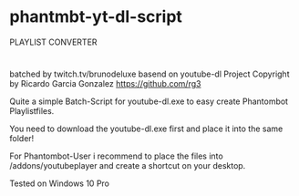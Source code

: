 # phantmbt-yt-dl-script
PLAYLIST CONVERTER                                    
# 
batched by twitch.tv/brunodeluxe
basend on youtube-dl Project
Copyright by Ricardo Garcia Gonzalez
https://github.com/rg3

Quite a simple Batch-Script for youtube-dl.exe 
to easy create Phantombot Playlistfiles.

You need to download the youtube-dl.exe first 
and place it into the same folder!

For Phantombot-User i recommend to place the
files into /addons/youtubeplayer and create
a shortcut on your desktop.

Tested on Windows 10 Pro 
